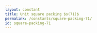 ```yaml
---
layout: constant
title: Unit square packing $s(71)$
permalink: /constants/square-packing-71/
id: square-packing-71
---
```

